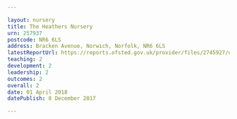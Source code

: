 ```yaml
---

layout: nursery
title: The Heathers Nursery
urn: 257937
postcode: NR6 6LS
address: Bracken Avenue, Norwich, Norfolk, NR6 6LS
latestReportUrl: https://reports.ofsted.gov.uk/provider/files/2745927/urn/257937.pdf
teaching: 2
development: 2
leadership: 2
outcomes: 2
overall: 2
date: 01 April 2018 
datePublish: 8 December 2017

---
```

